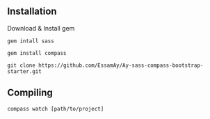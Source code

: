 ## Installation

Download & Install gem

`gem intall sass`

`gem install compass`

`git clone https://github.com/EssamAy/Ay-sass-compass-bootstrap-starter.git`

## Compiling

`compass watch [path/to/project]`